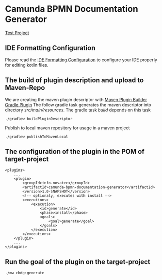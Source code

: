 # Camunda BPMN Documentation Generator

[Test Project](https://github.com/NovatecConsulting/cbdg-maven-test)

## IDE Formatting Configuration

Please read the [IDE Formatting Configuration](src/docs/config/ide_config.md) to configure your IDE properly for editing
kotlin files.

## The build of plugin description and upload to Maven-Repo
    
We are creating the maven plugin descriptor with [Maven Plugin Builder Gradle Plugin](https://help.liferay.com/hc/en-us/articles/360018170131-Maven-Plugin-Builder-Gradle-Plugin "Maven Plugin Builder Gradle Plugin")
The follow gradle task generates the maven descriptor into directory *src/main/resources*. The gradle task *build* depends on this task

    ./gradlew buildPluginDescriptor

Publish to local maven repository for usage in a maven project    

    ./gradlew publishToMavenLocal

## The configuration of the plugin in the POM of target-project

    <plugins>
        ... 
        <plugin>
            <groupId>info.novatec</groupId>
            <artifactId>camunda-bpmn-documentation-generator</artifactId>
            <version>1.0-SNAPSHOT</version>
            <!-- optionaly, executes with install --> 
            <executions>
                <execution>
                    <id>generate</id>
                    <phase>install</phase>
                    <goals>
                        <goal>generate</goal>
                    </goals>
                </execution>
            </executions>
        </plugin>
        ...
    </plugins>

## Run the goal of the plugin on the target-project 

    ./mw cbdg:generate
